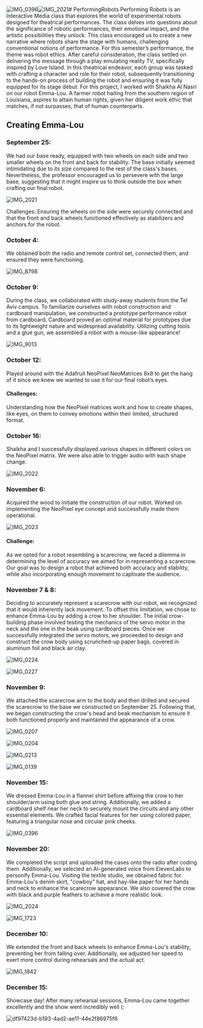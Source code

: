 ![IMG_0396](https://github.com/NoufAAlnuaimi/PerformingRobots/assets/144128799/41ada083-b464-441f-9770-297367b64237)![IMG_2021](https://github.com/NoufAAlnuaimi/PerformingRobots/assets/144128799/128544e0-efe2-4471-9ee7-fb27a1f117c0)# PerformingRobots
  Performing Robots is an Interactive Media class that explores the world of experimental robots designed for theatrical performances. The class delves into questions about the significance of robotic performances, their emotional impact, and the artistic possibilities they unlock. This class encouraged us to create a new narrative where robots share the stage with humans, challenging conventional notions of performance. For this semester’s performance, the theme was robot ethics. 
	After careful consideration, the class settled on delivering the message through a play emulating reality TV, specifically inspired by Love Island. In this theatrical endeavor, each group was tasked with crafting a character and role for their robot, subsequently transitioning to the hands-on process of building the robot and ensuring it was fully equipped for its stage debut.
		For this project, I worked with Shaikha Al Nasri on our robot Emma-Lou. A farmer robot hailing from the southern region of Louisiana, aspires to attain human rights, given her diligent work ethic that matches, if not surpasses, that of human counterparts.

## Creating Emma-Lou
### September 25:
We had our base ready, equipped with two wheels on each side and two smaller wheels on the front and back for stability. The base initially seemed intimidating due to its size compared to the rest of the class's bases. Nevertheless, the professor encouraged us to persevere with the large base, suggesting that it might inspire us to think outside the box when crafting our final robot.

![IMG_2021](https://github.com/NoufAAlnuaimi/PerformingRobots/assets/144128799/324488b5-d082-4358-9bc8-91577d940538)

Challenges:
Ensuring the wheels on the side were securely connected and that the front and back wheels functioned effectively as stabilizers and anchors for the robot.

### October 4:
We obtained both the radio and remote control set, connected them, and ensured they were functioning.

![IMG_8798](https://github.com/NoufAAlnuaimi/PerformingRobots/assets/144128799/4cf55d3a-958d-40d1-8b9b-9d96d8779c45)

### October 9:
During the class, we collaborated with study-away students from the Tel Aviv campus. To familiarize ourselves with robot construction and cardboard manipulation, we constructed a prototype performance robot from cardboard. Cardboard proved an optimal material for prototypes due to its lightweight nature and widespread availability. Utilizing cutting tools and a glue gun, we assembled a robot with a mouse-like appearance!

![IMG_9013](https://github.com/NoufAAlnuaimi/PerformingRobots/assets/144128799/1fd40bd2-cb61-4a49-8b2c-a63fe082a157)

### October 12:
Played around with the Adafruit NeoPixel NeoMatrices 8x8 to get the hang of it since we knew we wanted to use it for our final robot’s eyes. 

#### Challenges:
Understanding how the NeoPixel matrices work and how to create shapes, like eyes, on them to convey emotions within their limited, structured format.

### October 16:
Shaikha and I successfully displayed various shapes in different colors on the NeoPixel matrix. We were also able to trigger audio with each shape change.

![IMG_2022](https://github.com/NoufAAlnuaimi/PerformingRobots/assets/144128799/5af5b383-afbe-4c04-89bb-121b0214d59f)

### November 6:
Acquired the wood to initiate the construction of our robot. Worked on implementing the NeoPixel eye concept and successfully made them operational.

![IMG_2023](https://github.com/NoufAAlnuaimi/PerformingRobots/assets/144128799/09855c3a-0178-4447-9c8a-1da1d69b5d49)

#### Challenge:
As we opted for a robot resembling a scarecrow, we faced a dilemma in determining the level of accuracy we aimed for in representing a scarecrow. Our goal was to design a robot that achieved both accuracy and stability, while also incorporating enough movement to captivate the audience.

### November 7 & 8:
Deciding to accurately represent a scarecrow with our robot, we recognized that it would inherently lack movement. To offset this limitation, we chose to enhance Emma-Lou by adding a crow to her shoulder. The initial crow-building phase involved testing the mechanics of the servo motor in the neck and the one in the beak using cardboard pieces. Once we successfully integrated the servo motors, we proceeded to design and construct the crow body using scrunched-up paper bags, covered in aluminum foil and black air clay.

![IMG_0224](https://github.com/NoufAAlnuaimi/PerformingRobots/assets/144128799/c327420f-149e-4aad-81ec-13bfd05a3e8d)

![IMG_0227](https://github.com/NoufAAlnuaimi/PerformingRobots/assets/144128799/a41181a8-3449-4929-ad7c-6e15f69d7335)

### November 9:	
We attached the scarecrow arm to the body and then drilled and secured the scarecrow to the base we constructed on September 25. Following that, we began constructing the crow's head and beak mechanism to ensure it both functioned properly and maintained the appearance of a crow.

![IMG_0207](https://github.com/NoufAAlnuaimi/PerformingRobots/assets/144128799/3e5ec765-36ef-42cc-82c1-23d1e6097f5f)

![IMG_0204](https://github.com/NoufAAlnuaimi/PerformingRobots/assets/144128799/50769afe-bdc8-4657-b017-3003228912ab)

![IMG_0213](https://github.com/NoufAAlnuaimi/PerformingRobots/assets/144128799/65ea5411-89c3-4bf9-93cb-bd2c71702c39)

![IMG_0139](https://github.com/NoufAAlnuaimi/PerformingRobots/assets/144128799/e09df7dc-612e-4cdf-bce3-9d9bf987166b)


### November 15:
We dressed Emma-Lou in a flannel shirt before affixing the crow to her shoulder/arm using both glue and string. Additionally, we added a cardboard shelf near her neck to securely mount the circuits and any other essential elements. We crafted facial features for her using colored paper, featuring a triangular nose and circular pink cheeks.

![IMG_0396](https://github.com/NoufAAlnuaimi/PerformingRobots/assets/144128799/3cf560d7-2b59-4108-805c-8cbe9863b463)


### November 20:
We completed the script and uploaded the cases onto the radio after coding them. Additionally, we selected an AI-generated voice from ElevenLabs to personify Emma-Lou. Visiting the textile studio, we obtained fabric for Emma-Lou's denim skirt, "cowboy" hat, and hay-like paper for her hands and neck to enhance the scarecrow appearance. We also covered the crow with black and purple feathers to achieve a more realistic look.

![IMG_2024](https://github.com/NoufAAlnuaimi/PerformingRobots/assets/144128799/aa0ca445-0a05-4d7e-81e1-2107d3c20a6e)

![IMG_1723](https://github.com/NoufAAlnuaimi/PerformingRobots/assets/144128799/bdf2ca5f-57d0-484c-8f42-f2c18c764217)


### December 10:
We extended the front and back wheels to enhance Emma-Lou's stability, preventing her from falling over. Additionally, we adjusted her speed to exert more control during rehearsals and the actual act.

![IMG_1842](https://github.com/NoufAAlnuaimi/PerformingRobots/assets/144128799/e2508519-93b8-470e-8963-3a06944f2c2f)


### December 15:
Showcase day!
After many rehearsal sessions, Emma-Lou came together excellently and the show went incredibly well (:

![df97423d-b193-4ad2-ae11-44e2f86975f6](https://github.com/NoufAAlnuaimi/PerformingRobots/assets/144128799/0649730a-e3bc-4450-89fc-d1cc7768ae40)

